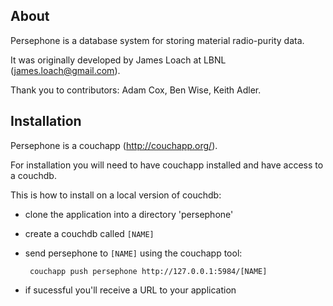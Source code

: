 
About
-----

Persephone is a database system for storing material radio-purity data.

It was originally developed by James Loach at LBNL (james.loach@gmail.com).

Thank you to contributors: Adam Cox, Ben Wise, Keith Adler.

Installation
------------

Persephone is a couchapp (http://couchapp.org/).

For installation you will need to have couchapp installed and have access to a couchdb.

This is how to install on a local version of couchdb:

  - clone the application into a directory 'persephone'
  - create a couchdb called `[NAME]`
  - send persephone to `[NAME]` using the couchapp tool:

         couchapp push persephone http://127.0.0.1:5984/[NAME]

  - if sucessful you'll receive a URL to your application


